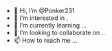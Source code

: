 - 👋 Hi, I’m @Ponker231
- 👀 I’m interested in .
- 🌱 I’m currently learning ...
- 💞️ I’m looking to collaborate on ..
- 📫 How to reach me ...

<!---
Ponker231/Ponker231 is a ✨ special ✨ repository because its `README.md` (this file) appears on your GitHub profile.
You can click the Preview link to take a look at your changes.
--->
